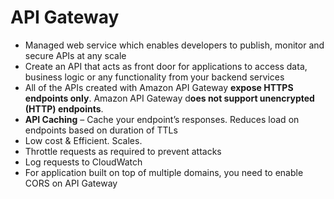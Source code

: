 # API Gateway

* Managed web service which enables developers to publish, monitor and secure APIs at any scale
* Create an API that acts as front door for applications to access data, business logic or any functionality from your backend services
* All of the APIs created with Amazon API Gateway **expose HTTPS endpoints only**. Amazon API Gateway d**oes not support unencrypted \(HTTP\) endpoints**.
* **API Caching** – Cache your endpoint’s responses. Reduces load on endpoints based on duration of TTLs
* Low cost & Efficient. Scales.
* Throttle requests as required to prevent attacks
* Log requests to CloudWatch
* For application built on top of multiple domains, you need to enable CORS on API Gateway

